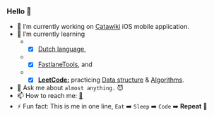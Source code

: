 ### Hello 👋

- 🔭 I’m currently working on [Catawiki](https://www.catawiki.com/) iOS mobile application.
- 🌱 I’m currently learning 
    - - [x] [Dutch language](https://en.wikipedia.org/wiki/Dutch_language), 
    - - [x] [FastlaneTools](https://fastlane.tools/), and 
    - - [x] [**LeetCode:**](https://leetcode.com/crazymanish/) practicing [Data structure](https://en.wikipedia.org/wiki/Data_structure) & [Algorithms](https://en.wikipedia.org/wiki/Algorithm).
- 💬 Ask me about `almost anything.` 😈
- 📫 How to reach me: [📧](mailto:i.am.manish.rathi@gmail.com)
- ⚡ Fun fact: This is me in one line, `Eat` ➡️ `Sleep` ➡️ `Code` ➡️ **Repeat** 🔁
